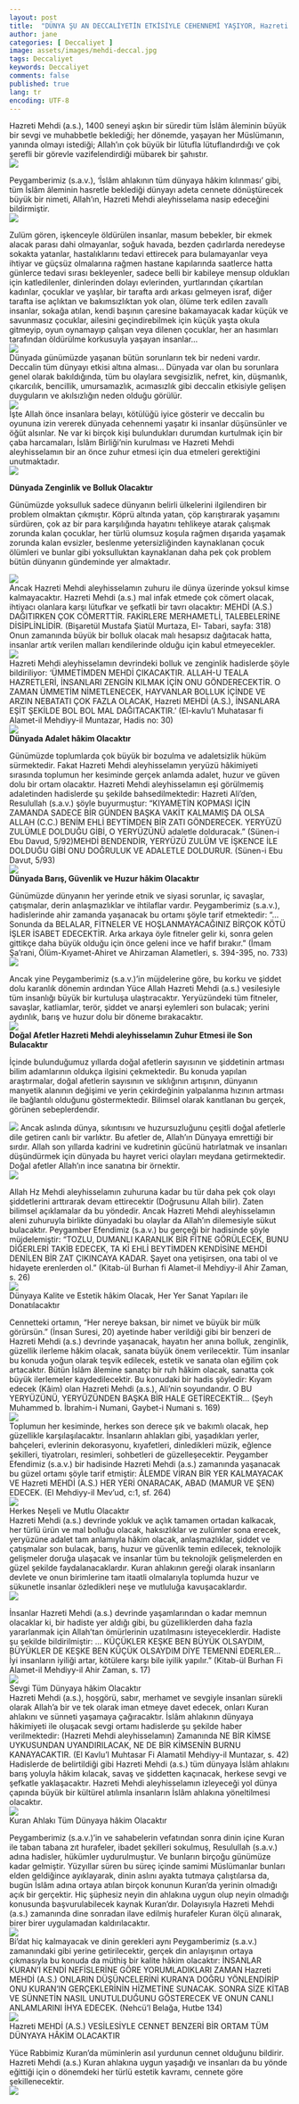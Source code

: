 ```yaml
---
layout: post
title:  "DÜNYA ŞU AN DECCALİYETİN ETKİSİYLE CEHENNEMİ YAŞIYOR, Hazreti MEHDİ (A.S)’IN ZUHURU İLE CENNETİ YAŞAYACAK"
author: jane
categories: [ Deccaliyet ]
image: assets/images/mehdi-deccal.jpg
tags: Deccaliyet
keywords: Deccaliyet
comments: false
published: true
lang: tr
encoding: UTF-8
---
```


Hazreti Mehdi (a.s.), 1400 seneyi aşkın bir süredir tüm İslâm âleminin büyük bir sevgi ve muhabbetle beklediği; her dönemde, yaşayan her Müslümanın, yanında olmayı istediği; Allah’ın çok büyük bir lütufla lütuflandırdığı ve çok şerefli bir görevle vazifelendirdiği mübarek bir şahıstır.  
[![](/assets/images/hzmehdi-kim10.jpg)](/assets/images/hzmehdi-kim10.jpg)

Peygamberimiz (s.a.v.), ‘İslâm ahlakının tüm dünyaya hâkim kılınması’ gibi, tüm İslâm âleminin hasretle beklediği dünyayı adeta cennete dönüştürecek büyük bir nimeti, Allah’ın, Hazreti Mehdi aleyhisselama nasip edeceğini bildirmiştir.  
[![](/assets/images/hzmehdi-kim3.jpg)](/assets/images/hzmehdi-kim3.jpg)

Zulüm gören, işkenceyle öldürülen insanlar, masum bebekler, bir ekmek alacak parası dahi olmayanlar, soğuk havada, bezden çadırlarda neredeyse sokakta yatanlar, hastalıklarını tedavi ettirecek para bulamayanlar veya ihtiyar ve güçsüz olmalarına rağmen hastane kapılarında saatlerce hatta günlerce tedavi sırası bekleyenler, sadece belli bir kabileye mensup oldukları için katledilenler, dinlerinden dolayı evlerinden, yurtlarından çıkartılan kadınlar, çocuklar ve yaşlılar, bir tarafta ardı arkası gelmeyen israf, diğer tarafta ise açlıktan ve bakımsızlıktan yok olan, ölüme terk edilen zavallı insanlar, sokağa atılan, kendi başının çaresine bakamayacak kadar küçük ve savunmasız çocuklar, ailesini geçindirebilmek için küçük yaşta okula gitmeyip, oyun oynamayıp çalışan veya dilenen çocuklar, her an hasımları tarafından öldürülme korkusuyla yaşayan insanlar…  
[![](/assets/images/deccal.jpg)](/assets/images/deccal.jpg)  
Dünyada günümüzde yaşanan bütün sorunların tek bir nedeni vardır. Deccalin tüm dünyayı etkisi altına alması… Dünyada var olan bu sorunlara genel olarak bakıldığında, tüm bu olaylara sevgisizlik, nefret, kin, düşmanlık, çıkarcılık, bencillik, umursamazlık, acımasızlık gibi deccalin etkisiyle gelişen duyguların ve akılsızlığın neden olduğu görülür.  
[![](/assets/images/hzmehdi-kim14.jpg)](/assets/images/hzmehdi-kim14.jpg)  
İşte Allah önce insanlara belayı, kötülüğü iyice gösterir ve deccalin bu oyununa izin vererek dünyada cehennemi yaşatır ki insanlar düşünsünler ve öğüt alsınlar. Ne var ki birçok kişi bulundukları durumdan kurtulmak için bir çaba harcamaları, İslâm Birliği’nin kurulması ve Hazreti Mehdi aleyhisselamın bir an önce zuhur etmesi için dua etmeleri gerektiğini unutmaktadır.  
[![](/assets/images/mehdi.jpg)](/assets/images/mehdi.jpg)

**Dünyada Zenginlik ve Bolluk Olacaktır**

Günümüzde yoksulluk sadece dünyanın belirli ülkelerini ilgilendiren bir problem olmaktan çıkmıştır. Köprü altında yatan, çöp karıştırarak yaşamını sürdüren, çok az bir para karşılığında hayatını tehlikeye atarak çalışmak zorunda kalan çocuklar, her türlü olumsuz koşula rağmen dışarıda yaşamak zorunda kalan evsizler, beslenme yetersizliğinden kaynaklanan çocuk ölümleri ve bunlar gibi yoksulluktan kaynaklanan daha pek çok problem bütün dünyanın gündeminde yer almaktadır.

[![](/assets/images/hzmehdi-kim12.jpg)](/assets/images/hzmehdi-kim12.jpg)  
Ancak Hazreti Mehdi aleyhisselamın zuhuru ile dünya üzerinde yoksul kimse kalmayacaktır. Hazreti Mehdi (a.s.) mal infak etmede çok cömert olacak, ihtiyacı olanlara karşı lütufkar ve şefkatli bir tavrı olacaktır: MEHDİ (A.S.) DAĞITIRKEN ÇOK CÖMERTTİR. FAKİRLERE MERHAMETLİ, TALEBELERİNE DİSİPLİNLİDİR. (Bişaretül Mustafa Şiatül Murtaza, El- Tabari, sayfa: 318) Onun zamanında büyük bir bolluk olacak malı hesapsız dağıtacak hatta, insanlar artık verilen malları kendilerinde olduğu için kabul etmeyecekler.  
[![](/assets/images/hzmehdi-kim4.jpg)](/assets/images/hzmehdi-kim4.jpg)  
Hazreti Mehdi aleyhisselamın devrindeki bolluk ve zenginlik hadislerde şöyle bildiriliyor: ‘ÜMMETİMDEN MEHDİ ÇIKACAKTIR. ALLAH-U TEALA HAZRETLERİ, İNSANLARI ZENGİN KILMAK İÇİN ONU GÖNDERECEKTİR. O ZAMAN ÜMMETİM NİMETLENECEK, HAYVANLAR BOLLUK İÇİNDE VE ARZIN NEBATATI ÇOK FAZLA OLACAK, Hazreti MEHDİ (A.S.), İNSANLARA EŞİT ŞEKİLDE BOL BOL MAL DAĞITACAKTIR.’ (El-kavlu’l Muhatasar fi Alamet-il Mehdiyy-il Muntazar, Hadis no: 30)  
[![](/assets/images/hzmehdi-kim5.jpg)](/assets/images/hzmehdi-kim5.jpg)  
**Dünyada Adalet hâkim Olacaktır**

Günümüzde toplumlarda çok büyük bir bozulma ve adaletsizlik hüküm sürmektedir. Fakat Hazreti Mehdi aleyhisselamın yeryüzü hâkimiyeti sırasında toplumun her kesiminde gerçek anlamda adalet, huzur ve güven dolu bir ortam olacaktır. Hazreti Mehdi aleyhisselamın eşi görülmemiş adaletinden hadislerde şu şekilde bahsedilmektedir: Hazreti Ali’den, Resulullah (s.a.v.) şöyle buyurmuştur: “KIYAMETİN KOPMASI İÇİN ZAMANDA SADECE BİR GÜNDEN BAŞKA VAKİT KALMAMIŞ DA OLSA ALLAH (C.C.) BENİM EHLİ BEYTİMDEN BİR ZATI GÖNDERECEK. YERYÜZÜ ZULÜMLE DOLDUĞU GİBİ, O YERYÜZÜNÜ adaletle dolduracak.” (Sünen-i Ebu Davud, 5/92)MEHDİ BENDENDİR, YERYÜZÜ ZULÜM VE İŞKENCE İLE DOLDUĞU GİBİ ONU DOĞRULUK VE ADALETLE DOLDURUR. (Sünen-i Ebu Davut, 5/93)  
[![](/assets/images/hzmehdikim7.jpg)](/assets/images/hzmehdikim7.jpg)  
**Dünyada Barış, Güvenlik ve Huzur hâkim Olacaktır**

Günümüzde dünyanın her yerinde etnik ve siyasi sorunlar, iç savaşlar, çatışmalar, derin anlaşmazlıklar ve ihtilaflar vardır. Peygamberimiz (s.a.v.), hadislerinde ahir zamanda yaşanacak bu ortamı şöyle tarif etmektedir: “… Sonunda da BELALAR, FİTNELER VE HOŞLANMAYACAĞINIZ BİRÇOK KÖTÜ İŞLER İSABET EDECEKTİR. Arka arkaya öyle fitneler gelir ki, sonra gelen gittikçe daha büyük olduğu için önce geleni ince ve hafif bırakır.” (İmam Şa’rani, Ölüm-Kıyamet-Ahiret ve Ahirzaman Alametleri, s. 394-395, no. 733)  
[![](/assets/images/hzmehdi-kim18.jpg)](/assets/images/hzmehdi-kim18.jpg)

Ancak yine Peygamberimiz (s.a.v.)’in müjdelerine göre, bu korku ve şiddet dolu karanlık dönemin ardından Yüce Allah Hazreti Mehdi (a.s.) vesilesiyle tüm insanlığı büyük bir kurtuluşa ulaştıracaktır. Yeryüzündeki tüm fitneler, savaşlar, katliamlar, terör, şiddet ve anarşi eylemleri son bulacak; yerini aydınlık, barış ve huzur dolu bir döneme bırakacaktır.  
[![](/assets/images/hzmehdi-kim11.jpg)](/assets/images/hzmehdi-kim11.jpg)  
**Doğal Afetler Hazreti Mehdi aleyhisselamın Zuhur Etmesi ile Son Bulacaktır**

İçinde bulunduğumuz yıllarda doğal afetlerin sayısının ve şiddetinin artması bilim adamlarının oldukça ilgisini çekmektedir. Bu konuda yapılan araştırmalar, doğal afetlerin sayısının ve sıklığının artışının, dünyanın manyetik alanının değişimi ve yerin çekirdeğinin yalpalanma hızının artması ile bağlantılı olduğunu göstermektedir. Bilimsel olarak kanıtlanan bu gerçek, görünen sebeplerdendir.

[![](/assets/images/depremler-yanginlar.jpg)](/assets/images/depremler-yanginlar.jpg) Ancak aslında dünya, sıkıntısını ve huzursuzluğunu çeşitli doğal afetlerle dile getiren canlı bir varlıktır. Bu afetler de, Allah’ın Dünyaya emrettiği bir sırdır. Allah son yıllarda kadrini ve kudretinin gücünü hatırlatmak ve insanları düşündürmek için dünyada bu hayret verici olayları meydana getirmektedir. Doğal afetler Allah’ın ince sanatına bir örnektir.  
[![](/assets/images/hzmehdi-kim16.jpg)](/assets/images/hzmehdi-kim16.jpg)

Allah Hz Mehdi aleyhisselamın zuhuruna kadar bu tür daha pek çok olayı şiddetlerini arttırarak devam ettirecektir (Doğrusunu Allah bilir). Zaten bilimsel açıklamalar da bu yöndedir. Ancak Hazreti Mehdi aleyhisselamın aleni zuhuruyla birlikte dünyadaki bu olaylar da Allah’ın dilemesiyle sükut bulacaktır. Peygamber Efendimiz (s.a.v.) bu gerçeği bir hadisinde şöyle müjdelemiştir: “TOZLU, DUMANLI KARANLIK BİR FİTNE GÖRÜLECEK, BUNU DİĞERLERİ TAKİB EDECEK, TA Kİ EHLİ BEYTİMDEN KENDİSİNE MEHDİ DENİLEN BİR ZAT ÇIKINCAYA KADAR. Şayet ona yetişirsen, ona tabi ol ve hidayete erenlerden ol.” (Kitab-ül Burhan fi Alamet-il Mehdiyy-il Ahir Zaman, s. 26)  
[![](/assets/images/tayva.jpg)](/assets/images/tayva.jpg)  
Dünyaya Kalite ve Estetik hâkim Olacak, Her Yer Sanat Yapıları ile Donatılacaktır

Cennetteki ortamın, “Her nereye baksan, bir nimet ve büyük bir mülk görürsün.” (İnsan Suresi, 20) ayetinde haber verildiği gibi bir benzeri de Hazreti Mehdi (a.s.) devrinde yaşanacak, hayatın her anına bolluk, zenginlik, güzellik ilerleme hâkim olacak, sanata büyük önem verilecektir. Tüm insanlar bu konuda yoğun olarak teşvik edilecek, estetik ve sanata olan eğilim çok artacaktır. Bütün İslâm âlemine sanatçı bir ruh hâkim olacak, sanatta çok büyük ilerlemeler kaydedilecektir. Bu konudaki bir hadis şöyledir: Kıyam edecek (Kâim) olan Hazreti Mehdi (a.s.), Ali’nin soyundandır. O BU YERYÜZÜNÜ, YERYÜZÜNDEN BAŞKA BİR HALE GETİRECEKTİR… (Şeyh Muhammed b. İbrahim-i Numani, Gaybet-i Numani s. 169)  
[![](/assets/images/e546d8cd861a97c3b6da6777d0e3290a.jpg)](/assets/images/e546d8cd861a97c3b6da6777d0e3290a.jpg)  
Toplumun her kesiminde, herkes son derece şık ve bakımlı olacak, hep güzellikle karşılaşılacaktır. İnsanların ahlakları gibi, yaşadıkları yerler, bahçeleri, evlerinin dekorasyonu, kıyafetleri, dinledikleri müzik, eğlence şekilleri, tiyatroları, resimleri, sohbetleri de güzelleşecektir. Peygamber Efendimiz (s.a.v.) bir hadisinde Hazreti Mehdi (a.s.) zamanında yaşanacak bu güzel ortamı şöyle tarif etmiştir: ÂLEMDE VİRAN BİR YER KALMAYACAK VE Hazreti MEHDİ (A.S.) HER YERİ ONARACAK, ABAD (MAMUR VE ŞEN) EDECEK. (El Mehdiyy-il Mev’ud, c:1, sf. 264)  
[![](/assets/images/kapadokya.jpg)](/assets/images/kapadokya.jpg)  
Herkes Neşeli ve Mutlu Olacaktır  
Hazreti Mehdi (a.s.) devrinde yokluk ve açlık tamamen ortadan kalkacak, her türlü ürün ve mal bolluğu olacak, haksızlıklar ve zulümler sona erecek, yeryüzüne adalet tam anlamıyla hâkim olacak, anlaşmazlıklar, şiddet ve çatışmalar son bulacak, barış, huzur ve güvenlik temin edilecek, teknolojik gelişmeler doruğa ulaşacak ve insanlar tüm bu teknolojik gelişmelerden en güzel şekilde faydalanacaklardır. Kuran ahlakının gereği olarak insanların devlete ve onun birimlerine tam itaatli olmalarıyla toplumda huzur ve sükunetle insanlar özledikleri neşe ve mutluluğa kavuşacaklardır.  
[![](/assets/images/paris.jpg)](/assets/images/paris.jpg)

İnsanlar Hazreti Mehdi (a.s.) devrinde yaşamlarından o kadar memnun olacaklar ki, bir hadiste yer aldığı gibi, bu güzelliklerden daha fazla yararlanmak için Allah’tan ömürlerinin uzatılmasını isteyeceklerdir. Hadiste şu şekilde bildirilmiştir: … KÜÇÜKLER KEŞKE BEN BÜYÜK OLSAYDIM, BÜYÜKLER DE KEŞKE BEN KÜÇÜK OLSAYDIM DİYE TEMENNİ EDERLER… İyi insanların iyiliği artar, kötülere karşı bile iyilik yapılır.” (Kitab-ül Burhan Fi Alamet-il Mehdiyy-il Ahir Zaman, s. 17)  
[![](/assets/images/hzmehdi-kim3.jpg)](/assets/images/hzmehdi-kim3.jpg)  
Sevgi Tüm Dünyaya hâkim Olacaktır  
Hazreti Mehdi (a.s.), hoşgörü, sabır, merhamet ve sevgiyle insanları sürekli olarak Allah’a bir ve tek olarak iman etmeye davet edecek, onları Kuran ahlakını ve sünneti yaşamaya çağıracaktır. İslâm ahlakının dünyaya hâkimiyeti ile oluşacak sevgi ortamı hadislerde şu şekilde haber verilmektedir: (Hazreti Mehdi aleyhisselamın) Zamanında NE BİR KİMSE UYKUSUNDAN UYANDIRILACAK, NE DE BİR KİMSENİN BURNU KANAYACAKTIR. (El Kavlu’l Muhtasar Fi Alamatil Mehdiyy-il Muntazar, s. 42) Hadislerde de belirtildiği gibi Hazreti Mehdi (a.s.) tüm dünyaya İslâm ahlakını barış yoluyla hâkim kılacak, savaş ve şiddetten kaçınacak, herkese sevgi ve şefkatle yaklaşacaktır. Hazreti Mehdi aleyhisselamın izleyeceği yol dünya çapında büyük bir kültürel atılımla insanların İslâm ahlakına yöneltilmesi olacaktır.  
[![](/assets/images/e546d8cd861a97c3b6da6777d0e3290a-1.jpg)](/assets/images/e546d8cd861a97c3b6da6777d0e3290a-1.jpg)  
Kuran Ahlakı Tüm Dünyaya hâkim Olacaktır

Peygamberimiz (s.a.v.)’in ve sahabelerin vefatından sonra dinin içine Kuran ile taban tabana zıt hurafeler, ibadet şekilleri sokulmuş, Resulullah (s.a.v.) adına hadisler, hükümler uydurulmuştur. Ve bunların birçoğu günümüze kadar gelmiştir. Yüzyıllar süren bu süreç içinde samimi Müslümanlar bunları elden geldiğince ayıklayarak, dinin aslını ayakta tutmaya çalıştılarsa da, bugün İslâm adına ortaya atılan birçok konunun Kuran’da yerinin olmadığı açık bir gerçektir. Hiç şüphesiz neyin din ahlakına uygun olup neyin olmadığı konusunda başvurulabilecek kaynak Kuran’dır. Dolayısıyla Hazreti Mehdi (a.s.) zamanında dine sonradan ilave edilmiş hurafeler Kuran ölçü alınarak, birer birer uygulamadan kaldırılacaktır.  
[![](/assets/images/kapadokya3.jpg)](/assets/images/kapadokya3.jpg)  
Bi’dat hiç kalmayacak ve dinin gerekleri aynı Peygamberimiz (s.a.v.) zamanındaki gibi yerine getirilecektir, gerçek din anlayışının ortaya çıkmasıyla bu konuda da müthiş bir kalite hâkim olacaktır: İNSANLAR KURAN’I KENDİ NEFİSLERİNE GÖRE YORUMLADIKLARI ZAMAN Hazreti MEHDİ (A.S.) ONLARIN DÜŞÜNCELERİNİ KURAN’A DOĞRU YÖNLENDİRİP ONU KURAN’IN GERÇEKLERİNİN HİZMETİNE SUNACAK. SONRA SİZE KİTAB VE SÜNNETİN NASIL UNUTULDUĞUNU GÖSTERECEK VE ONUN CANLI ANLAMLARINI İHYA EDECEK. (Nehcü’l Belağa, Hutbe 134)  
[![](/assets/images/tacmahal.jpg)](/assets/images/tacmahal.jpg)  
Hazreti MEHDİ (A.S.) VESİLESİYLE CENNET BENZERİ BİR ORTAM TÜM DÜNYAYA HÂKİM OLACAKTIR

Yüce Rabbimiz Kuran’da müminlerin asıl yurdunun cennet olduğunu bildirir. Hazreti Mehdi (a.s.) Kuran ahlakına uygun yaşadığı ve insanları da bu yönde eğittiği için o dönemdeki her türlü estetik kavramı, cennete göre şekillenecektir.  
[![](/assets/images/hzmehdi-kim17.jpg)](/assets/images/hzmehdi-kim17.jpg)
